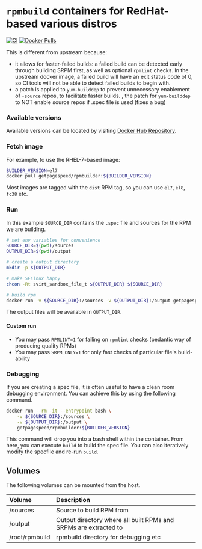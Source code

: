 # `rpmbuild` containers for RedHat-based various distros

[![CI](https://github.com/GetPageSpeed/rpmbuilder/actions/workflows/dockerbuild.yml/badge.svg)](https://github.com/GetPageSpeed/rpmbuilder/actions/workflows/dockerbuild.yml) [![Docker Pulls](https://img.shields.io/docker/pulls/getpagespeed/rpmbuilder.svg)](https://hub.docker.com/r/getpagespeed/rpmbuilder/)

This is different from upstream because:

* it allows for faster-failed builds: a failed build can be detected early through building SRPM first, as well as optional `rpmlint` checks. In the upstream docker image, a failed build will have an exit status code of 0, so CI tools will not be able to detect failed builds to begin with.
* a patch is applied to `yum-builddep` to prevent unnecessary enablement of `-source` repos, to facilitate faster builds.
, the patch for `yum-builddep` to NOT enable source repos if .spec file is used (fixes a bug)

### Available versions

Available versions can be located by visiting [Docker Hub Repository](https://hub.docker.com/r/getpagespeed/rpmbuilder/tags/).

### Fetch image

For example, to use the RHEL-7-based image:

```bash
BUILDER_VERSION=el7
docker pull getpagespeed/rpmbuilder:${BUILDER_VERSION}
```

Most images are tagged with the `dist` RPM tag, so you can use `el7`, `el8`, 
`fc38` etc.

### Run
In this example `SOURCE_DIR` contains the `.spec` file and sources for the RPM
we are building.

```bash
# set env variables for convenience
SOURCE_DIR=$(pwd)/sources
OUTPUT_DIR=$(pwd)/output

# create a output directory
mkdir -p ${OUTPUT_DIR}

# make SELinux happy
chcon -Rt svirt_sandbox_file_t ${OUTPUT_DIR} ${SOURCE_DIR}

# build rpm
docker run -v ${SOURCE_DIR}:/sources -v ${OUTPUT_DIR}:/output getpagespeed/rpmbuilder:${BUILDER_VERSION}
```

The output files will be available in `OUTPUT_DIR`.

#### Custom run

* You may pass `RPMLINT=1` for failing on `rpmlint` checks (pedantic way of producing quality RPMs)
* You may pass `SRPM_ONLY=1` for only fast checks of particular file's build-ability

###  Debugging
If you are creating a spec file, it is often useful to have a clean room debugging environment. You can achieve this by using the following command.

```bash
docker run --rm -it --entrypoint bash \
    -v ${SOURCE_DIR}:/sources \
    -v ${OUTPUT_DIR}:/output \
    getpagespeed/rpmbuilder:${BUILDER_VERSION}
```
This command will drop you into a bash shell within the container. From here, you can execute `build` to build the spec file. You can also iteratively modify the specfile and re-run `build`.

## Volumes
The following volumes can be mounted from the host.

| Volume         | Description                                                      |
|:---------------|:-----------------------------------------------------------------|
| /sources       | Source to build RPM from                                         |
| /output        | Output directory where all built RPMs and SRPMs are extracted to |
| /root/rpmbuild | rpmbuild directory for debugging etc                             |
